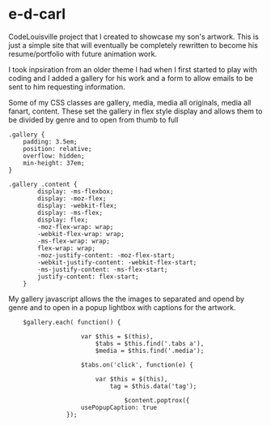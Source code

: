 # e-d-carl
CodeLouisville project that I created to showcase my son's artwork. This is just a simple site that will eventually be completely rewritten to become his resume/portfolio with future animation work.

I took inpsiration from an older theme I had when I first started to play with coding and I added a gallery for his work and a form to allow emails to be sent to him requesting information.

Some of my CSS classes are gallery, media, media all originals, media all fanart, content. These set the gallery in flex style display and allows them to be divided by genre and to open from thumb to full

	.gallery {
		padding: 3.5em;
		position: relative;
		overflow: hidden;
		min-height: 37em;
	}

	.gallery .content {
			display: -ms-flexbox;
			display: -moz-flex;
			display: -webkit-flex;
			display: -ms-flex;
			display: flex;
			-moz-flex-wrap: wrap;
			-webkit-flex-wrap: wrap;
			-ms-flex-wrap: wrap;
			flex-wrap: wrap;
			-moz-justify-content: -moz-flex-start;
			-webkit-justify-content: -webkit-flex-start;
			-ms-justify-content: -ms-flex-start;
			justify-content: flex-start;
		}

My gallery javascript allows the the images to separated and opend by genre and to open in a popup lightbox with captions for the artwork.

		$gallery.each( function() {

						var $this = $(this),
							$tabs = $this.find('.tabs a'),
							$media = $this.find('.media');

						$tabs.on('click', function(e) {

							var $this = $(this),
								tag = $this.data('tag');
                
                					$content.poptrox({
						usePopupCaption: true
					});
